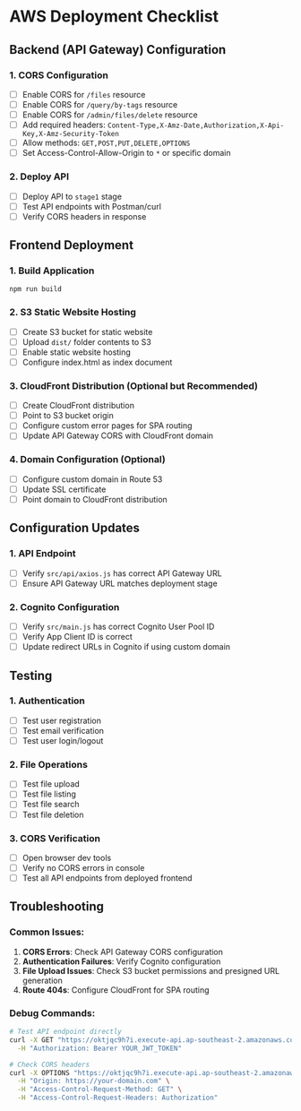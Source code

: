 # AWS Deployment Checklist

## Backend (API Gateway) Configuration

### 1. CORS Configuration
- [ ] Enable CORS for `/files` resource
- [ ] Enable CORS for `/query/by-tags` resource  
- [ ] Enable CORS for `/admin/files/delete` resource
- [ ] Add required headers: `Content-Type,X-Amz-Date,Authorization,X-Api-Key,X-Amz-Security-Token`
- [ ] Allow methods: `GET,POST,PUT,DELETE,OPTIONS`
- [ ] Set Access-Control-Allow-Origin to `*` or specific domain

### 2. Deploy API
- [ ] Deploy API to `stage1` stage
- [ ] Test API endpoints with Postman/curl
- [ ] Verify CORS headers in response

## Frontend Deployment

### 1. Build Application
```bash
npm run build
```

### 2. S3 Static Website Hosting
- [ ] Create S3 bucket for static website
- [ ] Upload `dist/` folder contents to S3
- [ ] Enable static website hosting
- [ ] Configure index.html as index document

### 3. CloudFront Distribution (Optional but Recommended)
- [ ] Create CloudFront distribution
- [ ] Point to S3 bucket origin
- [ ] Configure custom error pages for SPA routing
- [ ] Update API Gateway CORS with CloudFront domain

### 4. Domain Configuration (Optional)
- [ ] Configure custom domain in Route 53
- [ ] Update SSL certificate
- [ ] Point domain to CloudFront distribution

## Configuration Updates

### 1. API Endpoint
- [ ] Verify `src/api/axios.js` has correct API Gateway URL
- [ ] Ensure API Gateway URL matches deployment stage

### 2. Cognito Configuration
- [ ] Verify `src/main.js` has correct Cognito User Pool ID
- [ ] Verify App Client ID is correct
- [ ] Update redirect URLs in Cognito if using custom domain

## Testing

### 1. Authentication
- [ ] Test user registration
- [ ] Test email verification
- [ ] Test user login/logout

### 2. File Operations
- [ ] Test file upload
- [ ] Test file listing
- [ ] Test file search
- [ ] Test file deletion

### 3. CORS Verification
- [ ] Open browser dev tools
- [ ] Verify no CORS errors in console
- [ ] Test all API endpoints from deployed frontend

## Troubleshooting

### Common Issues:
1. **CORS Errors**: Check API Gateway CORS configuration
2. **Authentication Failures**: Verify Cognito configuration
3. **File Upload Issues**: Check S3 bucket permissions and presigned URL generation
4. **Route 404s**: Configure CloudFront for SPA routing

### Debug Commands:
```bash
# Test API endpoint directly
curl -X GET "https://oktjqc9h7i.execute-api.ap-southeast-2.amazonaws.com/stage1/files" \
  -H "Authorization: Bearer YOUR_JWT_TOKEN"

# Check CORS headers
curl -X OPTIONS "https://oktjqc9h7i.execute-api.ap-southeast-2.amazonaws.com/stage1/files" \
  -H "Origin: https://your-domain.com" \
  -H "Access-Control-Request-Method: GET" \
  -H "Access-Control-Request-Headers: Authorization"
```
